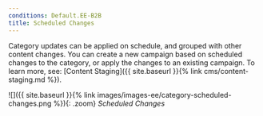 ```yaml
---
conditions: Default.EE-B2B
title: Scheduled Changes
---
```


Category updates can be applied on schedule, and grouped with other content changes. You can create a new campaign based on scheduled changes to the category, or apply the changes to an existing campaign. To learn more, see: [Content Staging]({{ site.baseurl }}{% link cms/content-staging.md %}).

![]({{ site.baseurl }}{% link images/images-ee/category-scheduled-changes.png %}){: .zoom}
*Scheduled Changes*
